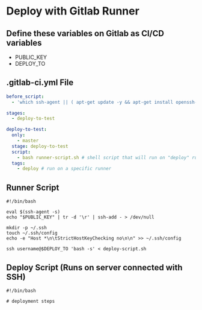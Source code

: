 # Deploy with Gitlab Runner

## Define these variables on Gitlab as CI/CD variables
- PUBLIC_KEY
- DEPLOY_TO

## .gitlab-ci.yml File
```yaml
before_script:
  - 'which ssh-agent || ( apt-get update -y && apt-get install openssh-client -y )'

stages:
  - deploy-to-test

deploy-to-test:
  only:
    - master
  stage: deploy-to-test
  script:
    - bash runner-script.sh # shell script that will run on "deploy" runner
  tags:
    - deploy # run on a specific runner
```

## Runner Script
```shell
#!/bin/bash

eval $(ssh-agent -s)
echo "$PUBLIC_KEY" | tr -d '\r' | ssh-add - > /dev/null

mkdir -p ~/.ssh
touch ~/.ssh/config
echo -e "Host *\n\tStrictHostKeyChecking no\n\n" >> ~/.ssh/config

ssh username@$DEPLOY_TO 'bash -s' < deploy-script.sh
```

## Deploy Script (Runs on server connected with SSH)
```shell
#!/bin/bash

# deployment steps
```